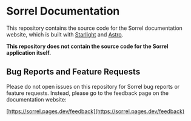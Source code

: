 # Sorrel Documentation

This repository contains the source code for the Sorrel documentation website, which is built with [Starlight](https://starlight.astro.build) and [Astro](https://astro.build).

**This repository does not contain the source code for the Sorrel application itself.**

## Bug Reports and Feature Requests

Please do not open issues on this repository for Sorrel bug reports or feature requests. Instead, please go to the feedback page on the documentation website:

[https://sorrel.pages.dev/feedback](https://sorrel.pages.dev/feedback)
